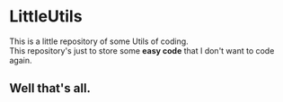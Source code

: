 # LittleUtils
This is a little repository of some Utils of coding.<br>
This repository's just to store some **easy code** that I don't want to code again.

## Well that's all.

